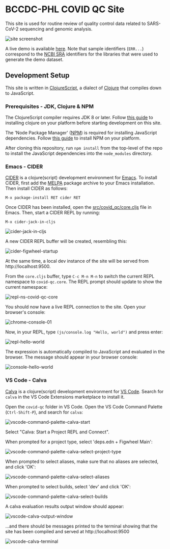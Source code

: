 # BCCDC-PHL COVID QC Site

This site is used for routine review of quality control data related to SARS-CoV-2 sequencing and genomic analysis.

![site screenshot](doc/images/covid-qc-screenshot.png)

A live demo is available [here](https://bccdc-phl.github.io/covid-qc/). Note that sample identifiers (`ERR...`) correspond to the [NCBI SRA](https://www.ncbi.nlm.nih.gov/sra)
identifiers for the libraries that were used to generate the demo dataset.

## Development Setup

This site is written in [ClojureScript](https://clojurescript.org/), a dialect of [Clojure](https://clojure.org/) that compiles down to JavaScript.  

### Prerequisites - JDK, Clojure & NPM
The ClojureScript compiler requires JDK 8 or later. Follow [this guide](https://clojure.org/guides/getting_started) to installing clojure on your platform before starting development on this site.

The 'Node Package Manager' ([NPM](https://www.npmjs.com/)) is required for installing JavaScript dependencies. Follow [this guide](https://docs.npmjs.com/downloading-and-installing-node-js-and-npm) to install NPM on your platform.

After cloning this repository, run `npm install` from the top-level of the repo to install the JavaScript dependencies into the `node_modules` directory.

### Emacs - CIDER
[CIDER](https://cider.mx/) is a clojure(script) development environment for [Emacs](https://www.gnu.org/software/emacs/). To install CIDER, first add the [MELPA](https://melpa.org/#/getting-started) package archive to your Emacs installation. Then install CIDER as follows:

```
M-x package-install RET cider RET
```

Once CIDER has been installed, open the [src/covid_qc/core.cljs](src/covid_qc/core.cljs) file in Emacs. Then, start a CIDER REPL by running:

```
M-x cider-jack-in-cljs
```

![cider-jack-in-cljs](doc/images/cider-jack-in-cljs.png)

A new CIDER REPL buffer will be created, resembling this:

![cider-figwheel-startup](doc/images/cider-figwheel-startup.png)

At the same time, a local dev instance of the site will be served from http://localhost:9500.

From the `core.cljs` buffer, type `C-c M-n M-n` to switch the current REPL namespace to `covid-qc.core`. The REPL prompt should update to show the current namespace:

![repl-ns-covid-qc-core](doc/images/repl-ns-covid-qc-core.png)

You should now have a live REPL connection to the site. Open your browser's console:

![chrome-console-01](doc/images/chrome-console-01.png)

Now, in your REPL, type `(js/console.log "Hello, world")` and press enter:

![repl-hello-world](doc/images/repl-hello-world.png)

The expression is automatically compiled to JavaScript and evaluated in the browser. The message should appear in your browser console:

![console-hello-world](doc/images/console-hello-world.png)

### VS Code - Calva
[Calva](https://calva.io/) is a clojure(script) development environment for [VS Code](https://code.visualstudio.com/). Search for `calva` in the VS Code Extensions marketplace to install it.

Open the `covid-qc` folder in VS Code. Open the VS Code Command Palette (`Ctrl-Shift-P`), and search for `calva`:

![vscode-command-palette-calva-start](doc/images/vscode-command-palette-calva-start.png)

Select "Calva: Start a Project REPL and Connect".

When prompted for a project type, select 'deps.edn + Figwheel Main':

![vscode-command-palette-calva-select-project-type](doc/images/vscode-command-palette-calva-select-project-type.png)

When prompted to select aliases, make sure that no aliases are selected, and click 'OK':

![vscode-command-palette-calva-select-aliases](doc/images/vscode-command-palette-calva-select-aliases.png)

When prompted to select builds, select 'dev' and click 'OK':

![vscode-command-palette-calva-select-builds](doc/images/vscode-command-palette-calva-select-builds.png)

A calva evaluation results output window should appear:

![vscode-calva-output-window](doc/images/vscode-calva-output-window.png)

...and there should be messages printed to the terminal showing that the site has been compiled and served at http://localhost:9500

![vscode-calva-terminal](doc/images/vscode-calva-output-terminal.png)

